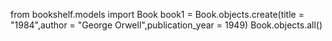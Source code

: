 from bookshelf.models import Book
book1 = Book.objects.create(title = "1984",author = "George Orwell",publication_year = 1949)
Book.objects.all()